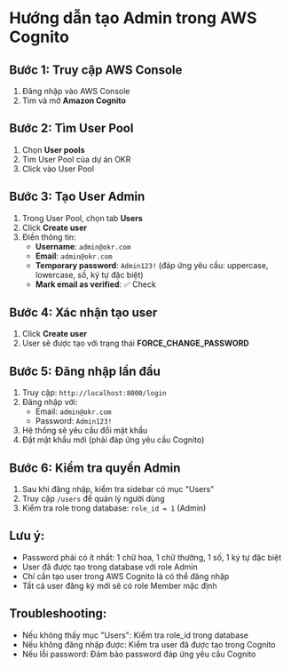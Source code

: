 # Hướng dẫn tạo Admin trong AWS Cognito

## Bước 1: Truy cập AWS Console

1. Đăng nhập vào AWS Console
2. Tìm và mở **Amazon Cognito**

## Bước 2: Tìm User Pool

1. Chọn **User pools**
2. Tìm User Pool của dự án OKR
3. Click vào User Pool

## Bước 3: Tạo User Admin

1. Trong User Pool, chọn tab **Users**
2. Click **Create user**
3. Điền thông tin:
    - **Username**: `admin@okr.com`
    - **Email**: `admin@okr.com`
    - **Temporary password**: `Admin123!` (đáp ứng yêu cầu: uppercase, lowercase, số, ký tự đặc biệt)
    - **Mark email as verified**: ✅ Check

## Bước 4: Xác nhận tạo user

1. Click **Create user**
2. User sẽ được tạo với trạng thái **FORCE_CHANGE_PASSWORD**

## Bước 5: Đăng nhập lần đầu

1. Truy cập: `http://localhost:8000/login`
2. Đăng nhập với:
    - Email: `admin@okr.com`
    - Password: `Admin123!`
3. Hệ thống sẽ yêu cầu đổi mật khẩu
4. Đặt mật khẩu mới (phải đáp ứng yêu cầu Cognito)

## Bước 6: Kiểm tra quyền Admin

1. Sau khi đăng nhập, kiểm tra sidebar có mục "Users"
2. Truy cập `/users` để quản lý người dùng
3. Kiểm tra role trong database: `role_id = 1` (Admin)

## Lưu ý:

-   Password phải có ít nhất: 1 chữ hoa, 1 chữ thường, 1 số, 1 ký tự đặc biệt
-   User đã được tạo trong database với role Admin
-   Chỉ cần tạo user trong AWS Cognito là có thể đăng nhập
-   Tất cả user đăng ký mới sẽ có role Member mặc định

## Troubleshooting:

-   Nếu không thấy mục "Users": Kiểm tra role_id trong database
-   Nếu không đăng nhập được: Kiểm tra user đã được tạo trong Cognito
-   Nếu lỗi password: Đảm bảo password đáp ứng yêu cầu Cognito
